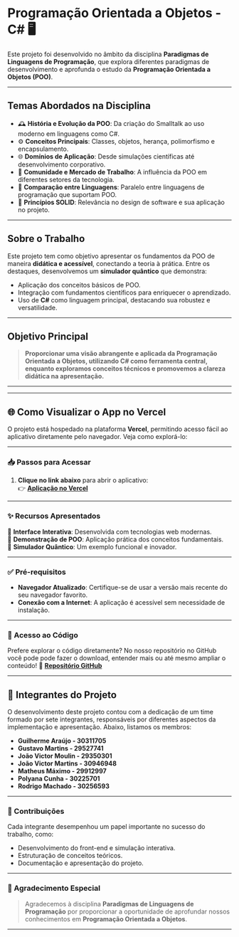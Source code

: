 # **Programação Orientada a Objetos - C#** 🖥️

Este projeto foi desenvolvido no âmbito da disciplina **Paradigmas de Linguagens de Programação**, que explora diferentes paradigmas de desenvolvimento e aprofunda o estudo da **Programação Orientada a Objetos (POO)**. 

---

## **Temas Abordados na Disciplina**

- 🕰️ **História e Evolução da POO**: Da criação do Smalltalk ao uso moderno em linguagens como C#.
- ⚙️ **Conceitos Principais**: Classes, objetos, herança, polimorfismo e encapsulamento.
- 🌐 **Domínios de Aplicação**: Desde simulações científicas até desenvolvimento corporativo.
- 👥 **Comunidade e Mercado de Trabalho**: A influência da POO em diferentes setores da tecnologia.
- 🔄 **Comparação entre Linguagens**: Paralelo entre linguagens de programação que suportam POO.
- 📐 **Princípios SOLID**: Relevância no design de software e sua aplicação no projeto.

---

## **Sobre o Trabalho**

Este projeto tem como objetivo apresentar os fundamentos da POO de maneira **didática e acessível**, conectando a teoria à prática. Entre os destaques, desenvolvemos um **simulador quântico** que demonstra:

- Aplicação dos conceitos básicos de POO.
- Integração com fundamentos científicos para enriquecer o aprendizado.
- Uso de **C#** como linguagem principal, destacando sua robustez e versatilidade.

---

## **Objetivo Principal**

> **Proporcionar uma visão abrangente e aplicada da Programação Orientada a Objetos, utilizando C# como ferramenta central, enquanto exploramos conceitos técnicos e promovemos a clareza didática na apresentação.**

---

---

## **🌐 Como Visualizar o App no Vercel**

O projeto está hospedado na plataforma **Vercel**, permitindo acesso fácil ao aplicativo diretamente pelo navegador. Veja como explorá-lo:

---

### **📥 Passos para Acessar**

1. **Clique no link abaixo** para abrir o aplicativo:  
   👉 [**Aplicação no Vercel**](https://prog-orientado-objeto-web.vercel.app)

---

### **✨ Recursos Apresentados**

🔹 **Interface Interativa**: Desenvolvida com tecnologias web modernas.  
🔹 **Demonstração de POO**: Aplicação prática dos conceitos fundamentais.  
🔹 **Simulador Quântico**: Um exemplo funcional e inovador.  

---

### **✅ Pré-requisitos**

- **Navegador Atualizado**: Certifique-se de usar a versão mais recente do seu navegador favorito.  
- **Conexão com a Internet**: A aplicação é acessível sem necessidade de instalação.

---

### **📂 Acesso ao Código**

Prefere explorar o código diretamente? No nosso repositório no GitHub você pode pode fazer o download, entender mais ou até mesmo ampliar o conteúdo!
🔗 [**Repositório GitHub**](https://github.com/GustaM0/prog_orientado_objeto_web)

---

## **👥 Integrantes do Projeto**

O desenvolvimento deste projeto contou com a dedicação de um time formado por sete integrantes, responsáveis por diferentes aspectos da implementação e apresentação. Abaixo, listamos os membros:

- **Guilherme Araújo - 30311705**
- **Gustavo Martins - 29527741** 
- **João Victor Moulin - 29350301**  
- **João Victor Martins - 30946948** 
- **Matheus Máximo - 29912997**  
- **Polyana Cunha - 30225701**  
- **Rodrigo Machado - 30256593**  

---

### **💼 Contribuições**

Cada integrante desempenhou um papel importante no sucesso do trabalho, como:  
- Desenvolvimento do front-end e simulação interativa.  
- Estruturação de conceitos teóricos.  
- Documentação e apresentação do projeto.

---

### **📢 Agradecimento Especial**

> Agradecemos à disciplina **Paradigmas de Linguagens de Programação** por proporcionar a oportunidade de aprofundar nossos conhecimentos em **Programação Orientada a Objetos**.

---
